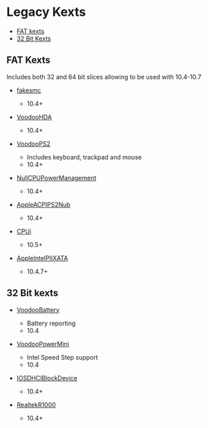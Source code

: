 # Legacy Kexts

* [FAT kexts](#fat-kexts)
* [32 Bit Kexts](#32-bit-kexts)

## FAT Kexts
Includes both 32 and 64 bit slices allowing to be used with 10.4-10.7

* [fakesmc]()
  * 10.4+

* [VoodooHDA]()
  * 10.4+

* [VoodooPS2]()
  * Includes keyboard, trackpad and mouse
  * 10.4+
  
* [NullCPUPowerManagement]()
  * 10.4+
  
* [AppleACPIPS2Nub]()
  * 10.4+
  
* [CPUi]()
  * 10.5+

* [AppleIntelPIIXATA]()
  * 10.4.7+

## 32 Bit kexts

* [VoodooBattery]()
  * Battery reporting
  * 10.4

* [VoodooPowerMini]()
  * Intel Speed Step support
  * 10.4
  
* [IOSDHCIBlockDevice]()
  * 10.4+

* [RealtekR1000]()
  * 10.4+
